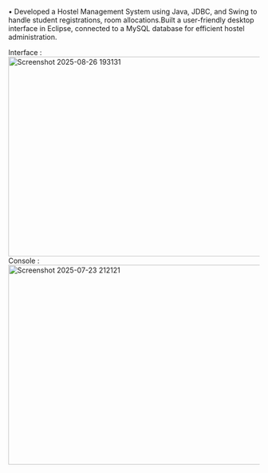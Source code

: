 •	Developed a Hostel Management System using Java, JDBC, and Swing to handle student registrations, room allocations.Built a user-friendly desktop interface in Eclipse, connected to a MySQL database for efficient hostel administration.

Interface :<img width="600 " height="400" alt="Screenshot 2025-08-26 193131" src="https://github.com/user-attachments/assets/dc3b310e-0ea3-4b04-ad9a-9f8231559a8b" />
Console :<img width="600" height="400" alt="Screenshot 2025-07-23 212121" src="https://github.com/user-attachments/assets/1a02f410-6434-49f3-a9d7-b7b4e045b5df" />

